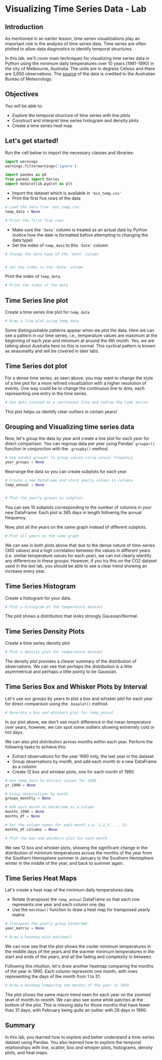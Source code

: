 
# Visualizing Time Series Data - Lab

## Introduction

As mentioned in an earlier lesson, time series visualizations play an important role in the analysis of time series data. Time series are often plotted to allow data diagnostics to identify temporal structures. 

In this lab, we'll cover main techniques for visualizing time series data in Python using the minimum daily temperatures over 10 years (1981-1990) in the city of Melbourne, Australia. The units are in degrees Celsius and there are 3,650 observations. The [source](https://datamarket.com/data/set/2324/daily-minimum-temperatures-in-melbourne-australia-1981-1990) of the data is credited to the Australian Bureau of Meteorology.

## Objectives

You will be able to:

- Explore the temporal structure of time series with line plots 
- Construct and interpret time series histogram and density plots 
- Create a time series heat map

## Let's get started! 

Run the cell below to import the necessary classes and libraries: 


```python
import warnings
warnings.filterwarnings('ignore')

import pandas as pd
from pandas import Series
import matplotlib.pyplot as plt
```

- Import the dataset which is available in `'min_temp.csv'` 
- Print the first five rows of the data 


```python
# Load the data from 'min_temp.csv'
temp_data = None

# Print the first five rows

```

- Make sure the `'Date'` column is treated as an actual date by Python (notice how the date is formatted before attempting to changing the data type) 
- Set the index of `temp_data` to this `'Date'` column 


```python
# Change the data type of the 'Date' column


# Set the index to the 'Date' column

```

Print the index of `temp_data`. 


```python
# Print the index of the data

```

## Time Series line plot

Create a time series line plot for `temp_data`


```python
# Draw a line plot using temp_data 

```

Some distinguishable patterns appear when we plot the data. Here we can see a pattern in our time series, i.e., temperature values are maximum at the beginning of each year and minimum at around the 6th month. Yes, we are talking about Australia here so this is normal. This cyclical pattern is known as seasonality and will be covered in later labs. 

## Time Series dot plot

For a dense time series, as seen above, you may want to change the style of a line plot for a more refined visualization with a higher resolution of events. One way could be to change the continuous line to dots, each representing one entry in the time series. 


```python
# Use dots instead on a continuous line and redraw the time series 

```

This plot helps us identify clear outliers in certain years!

## Grouping and Visualizing time series data

Now, let's group the data by year and create a line plot for each *year* for direct comparison. You can regroup data per year using Pandas' `grouper()` function in conjunction with the `.groupby()` method.  


```python
# Use pandas grouper to group values using annual frequency
year_groups = None
```

Rearrange the data so you can create subplots for each year. 


```python
# Create a new DataFrame and store yearly values in columns 
temp_annual = None


# Plot the yearly groups as subplots

```

You can see 10 subplots corresponding to the number of columns in your new DataFrame. Each plot is 365 days in length following the annual frequency.

Now, plot all the years on the same graph instead of different subplots. 


```python
# Plot all years on the same graph

```

We can see in both plots above that due to the dense nature of time-series (365 values) and a high correlation between the values in different years (i.e. similar temperature values for each year), we can not clearly identify any differences in these groups. However, if you try this on the CO2 dataset used in the last lab, you should be able to see a clear trend showing an increase every year. 

## Time Series Histogram

Create a histogram for your data.


```python
# Plot a histogram of the temperature dataset

```

The plot shows a distribution that looks strongly Gaussian/Normal. 


## Time Series Density Plots

Create a time series density plot


```python
# Plot a density plot for temperature dataset

```

The density plot provides a clearer summary of the distribution of observations. We can see that perhaps the distribution is a little asymmetrical and perhaps a little pointy to be Gaussian.

## Time Series Box and Whisker Plots by Interval

Let's use our groups by years to plot a box and whisker plot for each year for direct comparison using the `.boxplot()` method. 


```python
# Generate a box and whiskers plot for temp_annual
```

In our plot above, we don't see much difference in the mean temperature over years, however, we can spot some outliers showing extremely cold or hot days. 

We can also plot distribution across months within each year. Perform the following tasks to achieve this: 

- Extract observations for the year 1990 only, the last year in the dataset 
- Group observations by month, and add each month to a new DataFrame as a column 
- Create 12 box and whisker plots, one for each month of 1990 


```python
# Use temp_data to extract values for 1990
yr_1990 = None

# Group observations by month
groups_monthly = None

# Add each month to DataFrame as a column
months_1990 = None
months_df = None

# Set the column names for each month i.e. 1,2,3, .., 12
months_df.columns = None

# Plot the box and whiskers plot for each month 

```

We see 12 box and whisker plots, showing the significant change in the distribution of minimum temperatures across the months of the year from the Southern Hemisphere summer in January to the Southern Hemisphere winter in the middle of the year, and back to summer again.

## Time Series Heat Maps

Let's create a heat map of the minimum daily temperatures data. 

- Rotate (transpose) the `temp_annual` DataFrame so that each row represents one year and each column one day  
- Use the `matshow()` function to draw a heat map for transposed yearly matrix 


```python
# Transpose the yearly group DataFrame
year_matrix = None

# Draw a heatmap with matshow()

```

We can now see that the plot shows the cooler minimum temperatures in the middle days of the years and the warmer minimum temperatures in the start and ends of the years, and all the fading and complexity in between.

Following this intuition, let's draw another heatmap comparing the months of the year in 1990. Each column represents one month, with rows representing the days of the month from 1 to 31.


```python
# Draw a heatmap comparing the months of the year in 1990 

```

The plot shows the same macro trend seen for each year on the zoomed level of month-to-month. We can also see some white patches at the bottom of the plot. This is missing data for those months that have fewer than 31 days, with February being quite an outlier with 28 days in 1990.

## Summary 

In this lab, you learned how to explore and better understand a time-series dataset using Pandas. You also learned how to explore the temporal relationships with line, scatter, box and whisper plots, histograms, density plots, and heat maps. 
